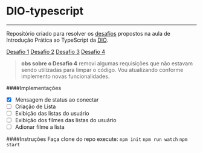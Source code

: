# DIO-typescript
---

Repositório criado para resolver os [desafios](https://github.com/lira1705/mentoria-typescript/tree/main/src/desafios) propostos na aula de Introdução Prática ao TypeScript da [DIO](dio.me).

[Desafio 1](https://github.com/lira1705/mentoria-typescript/blob/main/src/desafios/desafio1.js)
[Desafio 2](https://github.com/lira1705/mentoria-typescript/blob/main/src/desafios/desafio2.js)
[Desafio 3](https://github.com/lira1705/mentoria-typescript/blob/main/src/desafios/desafio3.js)
[Desafio 4](https://github.com/lira1705/mentoria-typescript/blob/main/src/desafios/desafio4.js)

>**obs sobre o Desafio 4**
removi algumas requisições que não estavam sendo utilizadas para limpar o código. Vou atualizando conforme implemento novas funcionalidades.

####Implementações
- [x] Mensagem de status ao conectar
- [ ] Criação de Lista
- [ ] Exibição das listas do usuário
- [ ] Exibição dos filmes das listas do usuário
- [ ] Adionar filme a lista

####Instruções
Faça clone do repo
execute: 
``npm init``
``npm run watch``
``npm start``
